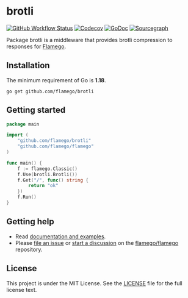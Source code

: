 # brotli

[![GitHub Workflow Status](https://img.shields.io/github/workflow/status/flamego/brotli/Go?logo=github&style=for-the-badge)](https://github.com/flamego/brotli/actions?query=workflow%3AGo)
[![Codecov](https://img.shields.io/codecov/c/gh/flamego/brotli?logo=codecov&style=for-the-badge)](https://app.codecov.io/gh/flamego/brotli)
[![GoDoc](https://img.shields.io/badge/GoDoc-Reference-blue?style=for-the-badge&logo=go)](https://pkg.go.dev/github.com/flamego/brotli?tab=doc)
[![Sourcegraph](https://img.shields.io/badge/view%20on-Sourcegraph-brightgreen.svg?style=for-the-badge&logo=sourcegraph)](https://sourcegraph.com/github.com/flamego/brotli)

Package brotli is a middleware that provides brotli compression to responses for [Flamego](https://github.com/flamego/flamego).

## Installation

The minimum requirement of Go is **1.18**.

    go get github.com/flamego/brotli


## Getting started

```go
package main

import (
	"github.com/flamego/brotli"
	"github.com/flamego/flamego"
)

func main() {
	f := flamego.Classic()
	f.Use(brotli.Brotli())
	f.Get("/", func() string {
		return "ok"
	})
	f.Run()
}
```

## Getting help

- Read [documentation and examples](https://flamego.dev/middleware/brotli.html).
- Please [file an issue](https://github.com/flamego/flamego/issues) or [start a discussion](https://github.com/flamego/flamego/discussions) on the [flamego/flamego](https://github.com/flamego/flamego) repository.

## License

This project is under the MIT License. See the [LICENSE](LICENSE) file for the full license text.
